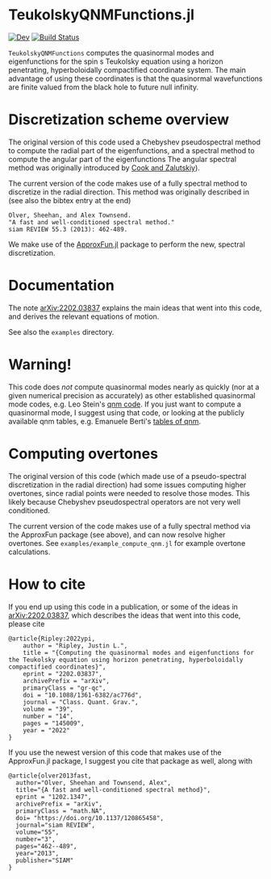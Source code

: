# TeukolskyQNMFunctions.jl

<!--- [![Stable](https://img.shields.io/badge/docs-stable-blue.svg)](https://JLRipley314.github.io/TeukolskyQNMFunctions.jl/stable) -->
[![Dev](https://img.shields.io/badge/docs-dev-blue.svg)](https://JLRipley314.github.io/TeukolskyQNMFunctions.jl/dev)
[![Build Status](https://github.com/JLRipley314/TeukolskyQNMFunctions.jl/actions/workflows/CI.yml/badge.svg?branch=main)](https://github.com/JLRipley314/TeukolskyQNMFunctions.jl/actions/workflows/CI.yml?query=branch%3Amain)
<!--- [![Coverage](https://codecov.io/gh/JLRipley314/TeukolskyQNMFunctions.jl/branch/main/graph/badge.svg)](https://codecov.io/gh/JLRipley314/TeukolskyQNMFunctions.jl) -->

`TeukolskyQNMFunctions` computes the quasinormal modes and eigenfunctions 
for the spin s Teukolsky equation
using a horizon penetrating, hyperboloidally compactified coordinate system.
The main advantage of using these coordinates is that the quasinormal
wavefunctions are finite valued from the black hole to future null infinity.

# Discretization scheme overview

The original version of this code used a Chebyshev pseudospectral method to compute
the radial part of the eigenfunctions, 
and a spectral method to compute the angular part of the eigenfunctions
The angular spectral method was originally introduced by 
[Cook and Zalutskiy](https://arxiv.org/abs/1410.7698)).

The current version of the code makes use of a fully spectral method to
discretize in the radial direction.
This method was originally described in (see also the bibtex entry at the end) 
```
Olver, Sheehan, and Alex Townsend. 
"A fast and well-conditioned spectral method." 
siam REVIEW 55.3 (2013): 462-489.
```

We make use of the 
[ApproxFun.jl](https://github.com/JuliaApproximation/ApproxFun.jl) package to
perform the new, spectral discretization.   

# Documentation

The note [arXiv:2202.03837](https://arxiv.org/abs/2202.03837) 
explains the main ideas that went into this code,
and derives the relevant equations of motion.

See also the `examples` directory.

# Warning!

This code does *not* compute quasinormal modes nearly as quickly 
(nor at a given numerical precision as accurately) as other established
quasinormal mode codes, e.g. 
Leo Stein's [qnm code](https://github.com/duetosymmetry/qnm).
If you just want to compute a quasinormal mode, I suggest using that code,
or looking at the publicly available qnm tables, e.g. 
Emanuele Berti's [tables of qnm](https://pages.jh.edu/eberti2/ringdown/).

# Computing overtones

The original version of this code (which made use of a pseudo-spectral discretization
in the radial direction) had some issues computing higher overtones,
since radial points were needed to resolve those modes. 
This likely because Chebyshev
pseudospectral operators are not very well conditioned.

The current version of the code makes use of a fully spectral method via
the ApproxFun package (see above), and can now resolve higher overtones.
See `examples/example_compute_qnm.jl` for example overtone calculations. 

# How to cite

If you end up using this code in a publication, or some of the ideas in
[arXiv:2202.03837](https://arxiv.org/abs/2202.03837), 
which describes the ideas that went into this code, please cite
```
@article{Ripley:2022ypi,
    author = "Ripley, Justin L.",
    title = "{Computing the quasinormal modes and eigenfunctions for the Teukolsky equation using horizon penetrating, hyperboloidally compactified coordinates}",
    eprint = "2202.03837",
    archivePrefix = "arXiv",
    primaryClass = "gr-qc",
    doi = "10.1088/1361-6382/ac776d",
    journal = "Class. Quant. Grav.",
    volume = "39",
    number = "14",
    pages = "145009",
    year = "2022"
}
```

If you use the newest version of this code that makes use of the ApproxFun.jl
package, I suggest you cite that package as well, along with 
```
@article{olver2013fast,
  author="Olver, Sheehan and Townsend, Alex",
  title="{A fast and well-conditioned spectral method}",
  eprint = "1202.1347",
  archivePrefix = "arXiv",
  primaryClass = "math.NA",
  doi= "https://doi.org/10.1137/120865458", 
  journal="siam REVIEW",
  volume="55",
  number="3",
  pages="462--489",
  year="2013",
  publisher="SIAM"
}
```
